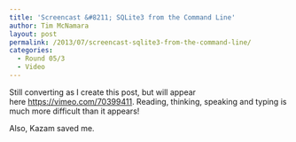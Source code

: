 ```yaml
---
title: 'Screencast &#8211; SQLite3 from the Command Line'
author: Tim McNamara
layout: post
permalink: /2013/07/screencast-sqlite3-from-the-command-line/
categories:
  - Round 05/3
  - Video
---
```

Still converting as I create this post, but will appear here <https://vimeo.com/70399411>. Reading, thinking, speaking and typing is much more difficult than it appears!

Also, Kazam saved me.